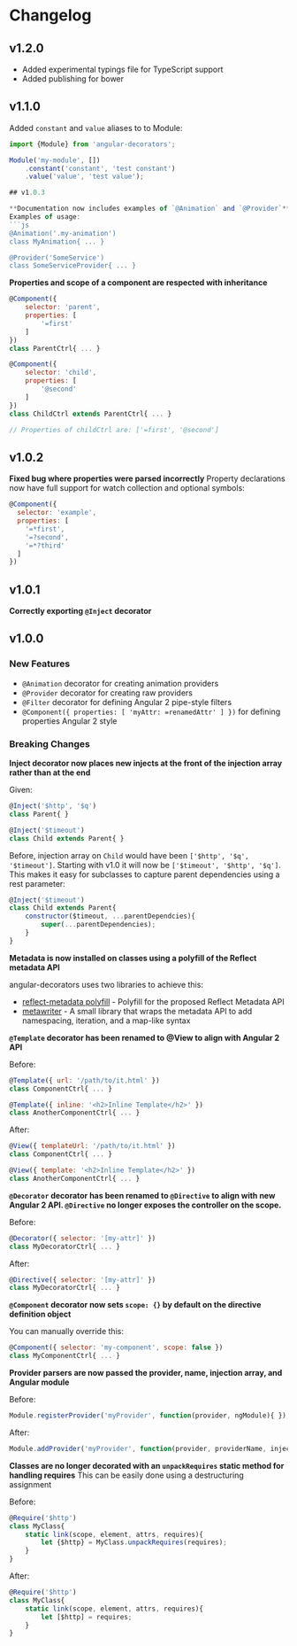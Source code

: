 # Changelog

## v1.2.0
* Added experimental typings file for TypeScript support
* Added publishing for bower

## v1.1.0
Added `constant` and `value` aliases to to Module:

```js
import {Module} from 'angular-decorators';

Module('my-module', [])
	.constant('constant', 'test constant')
	.value('value', 'test value');

## v1.0.3

**Documentation now includes examples of `@Animation` and `@Provider`**
Examples of usage:
```js
@Animation('.my-animation')
class MyAnimation{ ... }

@Provider('SomeService')
class SomeServiceProvider{ ... }
```

**Properties and scope of a component are respected with inheritance**

```js
@Component({
	selector: 'parent',
	properties: [
		'=first'
	]
})
class ParentCtrl{ ... }

@Component({
	selector: 'child',
	properties: [
		'@second'
	]
})
class ChildCtrl extends ParentCtrl{ ... }

// Properties of childCtrl are: ['=first', '@second']
```

## v1.0.2

**Fixed bug where properties were parsed incorrectly**
Property declarations now have full support for watch collection and optional symbols:

```js
@Component({
  selector: 'example',
  properties: [
    '=*first',
    '=?second',
    '=*?third'
  ]
})
```

## v1.0.1

**Correctly exporting `@Inject` decorator**

## v1.0.0

### New Features

* `@Animation` decorator for creating animation providers
* `@Provider` decorator for creating raw providers
* `@Filter` decorator for defining Angular 2 pipe-style filters
* `@Component({ properties: [ 'myAttr: =renamedAttr' ] })` for defining properties Angular 2 style

### Breaking Changes

**Inject decorator now places new injects at the front of the injection array rather than at the end**

Given:

```js
@Inject('$http', '$q')
class Parent{ }

@Inject('$timeout')
class Child extends Parent{ }
```

Before, injection array on `Child` would have been `['$http', '$q', '$timeout']`. Starting with v1.0 it will now be `['$timeout', '$http', '$q']`. This makes it easy for subclasses to capture parent dependencies using a rest parameter:

```js
@Inject('$timeout')
class Child extends Parent{
	constructor($timeout, ...parentDependcies){
		super(...parentDependencies);
	}
}
```



**Metadata is now installed on classes using a polyfill of the Reflect metadata API**

angular-decorators uses two libraries to achieve this:

* [reflect-metadata polyfill](https://github.com/rbuckton/ReflectDecorators) - Polyfill for the proposed Reflect Metadata API
* [metawriter](https://github.com/MikeRyan52/metawriter) - A small library that wraps the metadata API to add namespacing, iteration, and a map-like syntax



**`@Template` decorator has been renamed to @View to align with Angular 2 API**

Before:
```js
@Template({ url: '/path/to/it.html' })
class ComponentCtrl{ ... }

@Template({ inline: '<h2>Inline Template</h2>' })
class AnotherComponentCtrl{ ... }
```

After:
```js
@View({ templateUrl: '/path/to/it.html' })
class ComponentCtrl{ ... }

@View({ template: '<h2>Inline Template</h2>' })
class AnotherComponentCtrl{ ... }
```



**`@Decorator` decorator has been renamed to `@Directive` to align with new Angular 2 API. `@Directive` no longer exposes the controller on the scope.**

Before:
```js
@Decorator({ selector: '[my-attr]' })
class MyDecoratorCtrl{ ... }
```

After:
```js
@Directive({ selector: '[my-attr]' })
class MyDecoratorCtrl{ ... }
```



**`@Component` decorator now sets `scope: {}` by default on the directive definition object**

You can manually override this:

```js
@Component({ selector: 'my-component', scope: false })
class MyComponentCtrl{ ... }
```



**Provider parsers are now passed the provider, name, injection array, and Angular module**

Before:
```js
Module.registerProvider('myProvider', function(provider, ngModule){ });
```

After:
```js
Module.addProvider('myProvider', function(provider, providerName, injectionArray, ngModule){ });
```

**Classes are no longer decorated with an `unpackRequires` static method for handling requires**
This can be easily done using a destructuring assignment

Before:
```js
@Require('$http')
class MyClass{
	static link(scope, element, attrs, requires){
		let {$http} = MyClass.unpackRequires(requires);
	}
}
```

After:
```js
@Require('$http')
class MyClass{
	static link(scope, element, attrs, requires){
		let [$http] = requires;
	}
}
```

